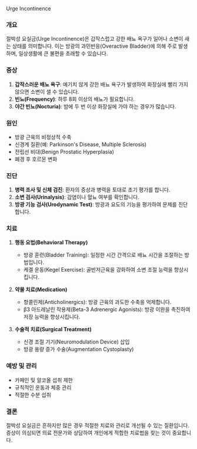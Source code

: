 Urge Incontinence
### 개요
절박성 요실금(Urge Incontinence)은 갑작스럽고 강한 배뇨 욕구가 일어나 소변이 새는 상태를 의미합니다. 이는 방광의 과민반응(Overactive Bladder)에 의해 주로 발생하며, 일상생활에 큰 불편을 초래할 수 있습니다.

### 증상
1. **갑작스러운 배뇨 욕구**: 예기치 않게 강한 배뇨 욕구가 발생하여 화장실에 빨리 가지 않으면 소변이 샐 수 있습니다.
2. **빈뇨(Frequency)**: 하루 8회 이상의 배뇨가 필요합니다.
3. **야간 빈뇨(Nocturia)**: 밤에 두 번 이상 화장실에 가야 하는 경우가 많습니다.

### 원인
- 방광 근육의 비정상적 수축
- 신경계 질환(예: Parkinson's Disease, Multiple Sclerosis)
- 전립선 비대(Benign Prostatic Hyperplasia)
- 폐경 후 호르몬 변화

### 진단
1. **병력 조사 및 신체 검진**: 환자의 증상과 병력을 토대로 초기 평가를 합니다.
2. **소변 검사(Urinalysis)**: 감염이나 혈뇨 여부를 확인합니다.
3. **방광 기능 검사(Urodynamic Test)**: 방광과 요도의 기능을 평가하여 문제를 진단합니다.

### 치료
1. **행동 요법(Behavioral Therapy)**
   - 방광 훈련(Bladder Training): 일정한 시간 간격으로 배뇨 시간을 조절하는 방법입니다.
   - 케겔 운동(Kegel Exercise): 골반저근육을 강화하여 소변 조절 능력을 향상시킵니다.

2. **약물 치료(Medication)**
   - 항콜린제(Anticholinergics): 방광 근육의 과도한 수축을 억제합니다.
   - β3 아드레날린 작용제(Beta-3 Adrenergic Agonists): 방광 이완을 촉진하여 저장 능력을 향상시킵니다.

3. **수술적 치료(Surgical Treatment)**
   - 신경 조절 기기(Neuromodulation Device) 삽입
   - 방광 용량 증가 수술(Augmentation Cystoplasty)

### 예방 및 관리
- 카페인 및 알코올 섭취 제한
- 규칙적인 운동과 체중 관리
- 적절한 수분 섭취

### 결론
절박성 요실금은 흔하지만 많은 경우 적절한 치료와 관리로 개선될 수 있는 질환입니다. 증상이 의심되면 의료 전문가와 상담하여 개인에게 적합한 치료법을 찾는 것이 중요합니다.